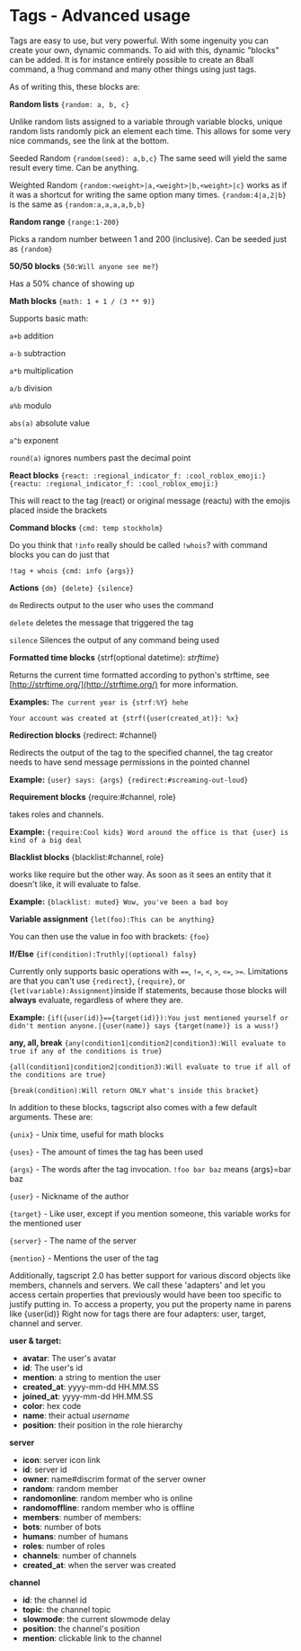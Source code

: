 # Tags - Advanced usage

Tags are easy to use, but very powerful. With some ingenuity you can create your own, dynamic commands. To aid with this, dynamic "blocks" can be added. It is for instance entirely possible to create an 8ball command, a !hug command and many other things using just tags.

As of writing this, these blocks are:

**Random lists** `{random: a, b, c}`

Unlike random lists assigned to a variable through variable blocks, unique random lists randomly pick an element each time. This allows for some very nice commands, see the link at the bottom.

Seeded Random `{random(seed): a,b,c}` 
The same seed will yield the same result every time. Can be anything.

Weighted Random `{random:<weight>|a,<weight>|b,<weight>|c}`
<weight> works as if it was a shortcut for writing the same option many times. 
`{random:4|a,2|b}` is the same as `{random:a,a,a,a,b,b}`
 
**Random range** `{range:1-200}` 

Picks a random number between 1 and 200 (inclusive). Can be seeded just as `{random}`

**50/50 blocks** `{50:Will anyone see me?}`

Has a 50% chance of showing up

**Math blocks** `{math: 1 + 1 / (3 ** 9)}`

Supports basic math:

`a+b` addition

`a-b` subtraction

`a*b` multiplication

`a/b` division

`a%b` modulo

`abs(a)` absolute value

`a^b` exponent

`round(a)` ignores numbers past the decimal point


**React blocks** `{react: :regional_indicator_f: :cool_roblox_emoji:}` `{reactu: :regional_indicator_f: :cool_roblox_emoji:}`

This will react to the tag \(react\) or original message \(reactu\) with the emojis placed inside the brackets


**Command blocks** `{cmd: temp stockholm}`

Do you think that `!info` really should be called `!whois`? with command blocks you can do just that

`!tag + whois {cmd: info {args}}`

**Actions** `{dm} {delete} {silence}`

`dm` Redirects output to the user who uses the command

`delete` deletes the message that triggered the tag

`silence` Silences the output of any command being used

**Formatted time blocks** {strf\(optional datetime\): _strftime_}

Returns the current time formatted according to python's strftime, see [http://strftime.org/](http://strftime.org/) for more information.

**Examples:** `The current year is {strf:%Y} hehe`

`Your account was created at {strf({user(created_at)}: %x}`

**Redirection blocks** {redirect: \#channel}

Redirects the output of the tag to the specified channel, the tag creator needs to have send message permissions in the pointed channel

**Example:** `{user} says: {args} {redirect:#screaming-out-loud}`

**Requirement blocks** {require:\#channel, role}

takes roles and channels. 

**Example:** `{require:Cool kids} Word around the office is that {user} is kind of a big deal`

**Blacklist blocks** {blacklist:\#channel, role}

works like require but the other way. As soon as it sees an entity that it doesn't like, it will evaluate to false.

**Example:** `{blacklist: muted} Wow, you've been a bad boy`

**Variable assignment** `{let(foo):This can be anything}`

You can then use the value in foo with brackets: `{foo}`

**If/Else** `{if(condition):Truthly|(optional) falsy}`

Currently only supports basic operations with `==`, `!=`, `<`, `>`, `<=`, `>=`. 
Limitations are that you can't use `{redirect}`, `{require}`, or `{let(variable):Assignment}`inside If statements, because those blocks will **always** evaluate, regardless of where they are. 

**Example:** `{if({user(id)}=={target(id)}):You just mentioned yourself or didn't mention anyone.|{user(name)} says {target(name)} is a wuss!}`

**any, all, break** `{any(condition1|condition2|condition3):Will evaluate to true if any of the conditions is true}`

`{all(condition1|condition2|condition3):Will evaluate to true if all of the conditions are true}`

`{break(condition):Will return ONLY what's inside this bracket}`

In addition to these blocks, tagscript also comes with a few default arguments. These are:

`{unix}` - Unix time, useful for math blocks

`{uses}` - The amount of times the tag has been used

`{args}` - The words after the tag invocation. `!foo bar baz` means {args}=bar baz

`{user}` - Nickname of the author

`{target}` - Like user, except if you mention someone, this variable works for the mentioned user

`{server}` - The name of the server

`{mention}` - Mentions the user of the tag

 Additionally, tagscript 2.0 has better support for various discord objects like members, channels and servers. We call these 'adapters' and let you access certain properties that previously would have been too specific to justify putting in. To access a property, you put the property name in parens like {user\(id\)} Right now for tags there are four adapters: user, target, channel and server. 

**user & target:** 

* **avatar**: The user's avatar
* **id**: The user's id 
* **mention**: a string to mention the user
* **created\_at**: yyyy-mm-dd HH.MM.SS 
* **joined\_at**: yyyy-mm-dd HH.MM.SS 
* **color**: hex code 
* **name**: their actual _username_ 
* **position**: their position in the role hierarchy

**server**

* **icon**: server icon link 
* **id**: server id 
* **owner**: name\#discrim format of the server owner 
* **random**: random member 
* **randomonline**: random member who is online 
* **randomoffline**: random member who is offline 
* **members**: number of members: 
* **bots**: number of bots 
* **humans**: number of humans 
* **roles**: number of roles 
* **channels**: number of channels 
* **created\_at**: when the server was created

**channel**

* **id**: the channel id 
* **topic**: the channel topic 
* **slowmode**: the current slowmode delay 
* **position**: the channel's position 
* **mention**: clickable link to the channel

